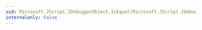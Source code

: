 ```yaml
---
uid: Microsoft.JScript.IDebuggerObject.IsEqual(Microsoft.JScript.IDebuggerObject)
internalonly: False
---
```

